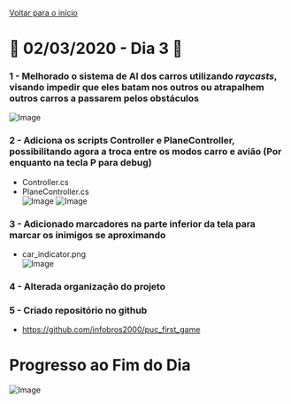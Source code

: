 [Voltar para o início](../../README.md)
# :calendar: 02/03/2020 - Dia 3 :calendar:
### 1 - Melhorado o sistema de AI dos carros utilizando *raycasts*, visando impedir que eles batam nos outros ou atrapalhem outros carros a passarem pelos obstáculos
![Image](https://media.githubusercontent.com/media/infobros2000/puc_first_game/master/GitHub/Images/02-03-2020/ai_raycasts.png)

### 2 - Adiciona os scripts Controller e PlaneController, possibilitando agora a troca entre os modos carro e avião (Por enquanto na tecla P para debug)
* Controller.cs
* PlaneController.cs<br/>
![Image](https://media.githubusercontent.com/media/infobros2000/puc_first_game/master/GitHub/Images/02-03-2020/plane_controller.png)
![Image](https://media.githubusercontent.com/media/infobros2000/puc_first_game/master/GitHub/Images/02-03-2020/plane_controller_2.png)

### 3 - Adicionado marcadores na parte inferior da tela para marcar os inimigos se aproximando
* car_indicator.png<br/>
![Image](https://media.githubusercontent.com/media/infobros2000/puc_first_game/master/GitHub/Images/02-03-2020/car_indicator.png)

### 4 - Alterada organização do projeto

### 5 - Criado repositório no github
* https://github.com/infobros2000/puc_first_game
# Progresso ao Fim do Dia
![Image](../Images/02-03-2020/end_1.png)